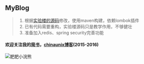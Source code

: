 ## MyBlog
> 1. 根据[实验楼的源码](https://www.shiyanlou.com/courses/930)修改，使用maven构建，依赖lombok插件  
> 2. 已有代码需要重构，实验楼源码只是教学作用，不够健壮  
> 3. 准备加入redis、spring security完善功能

#### 欢迎关注我的[简书](http://www.jianshu.com/u/4c0c1fda9313)，[chinaunix博客](http://blog.chinaunix.net/uid/30592332.html)(2015-2016)


![肥肥小浣熊](http://upload-images.jianshu.io/upload_images/7504966-312110be9245b60c.jpeg?imageMogr2/auto-orient/strip%7CimageView2/2/w/1240)
